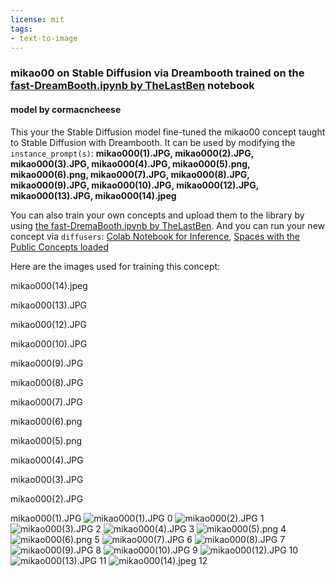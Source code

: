 ```yaml
---
license: mit
tags:
- text-to-image
---
```

### mikao00 on Stable Diffusion via Dreambooth trained on the [fast-DreamBooth.ipynb by TheLastBen](https://colab.research.google.com/github/TheLastBen/fast-stable-diffusion/blob/main/fast-DreamBooth.ipynb) notebook
#### model by cormacncheese
This your the Stable Diffusion model fine-tuned the mikao00 concept taught to Stable Diffusion with Dreambooth.
It can be used by modifying the `instance_prompt(s)`: **mikao000(1).JPG, mikao000(2).JPG, mikao000(3).JPG, mikao000(4).JPG, mikao000(5).png, mikao000(6).png, mikao000(7).JPG, mikao000(8).JPG, mikao000(9).JPG, mikao000(10).JPG, mikao000(12).JPG, mikao000(13).JPG, mikao000(14).jpeg**

You can also train your own concepts and upload them to the library by using [the fast-DremaBooth.ipynb by TheLastBen](https://colab.research.google.com/github/TheLastBen/fast-stable-diffusion/blob/main/fast-DreamBooth.ipynb).
And you can run your new concept via `diffusers`: [Colab Notebook for Inference](https://colab.research.google.com/github/huggingface/notebooks/blob/main/diffusers/sd_dreambooth_inference.ipynb), [Spaces with the Public Concepts loaded](https://huggingface.co/spaces/sd-dreambooth-library/stable-diffusion-dreambooth-concepts)

Here are the images used for training this concept:

mikao000(14).jpeg

mikao000(13).JPG

mikao000(12).JPG

mikao000(10).JPG

mikao000(9).JPG

mikao000(8).JPG

mikao000(7).JPG

mikao000(6).png

mikao000(5).png

mikao000(4).JPG

mikao000(3).JPG

mikao000(2).JPG

mikao000(1).JPG
![mikao000(1).JPG 0](https://huggingface.co/cormacncheese/mikao00/resolve/main/concept_images/mikao000(1).JPG)
    ![mikao000(2).JPG 1](https://huggingface.co/cormacncheese/mikao00/resolve/main/concept_images/mikao000(2).JPG)
    ![mikao000(3).JPG 2](https://huggingface.co/cormacncheese/mikao00/resolve/main/concept_images/mikao000(3).JPG)
    ![mikao000(4).JPG 3](https://huggingface.co/cormacncheese/mikao00/resolve/main/concept_images/mikao000(4).JPG)
    ![mikao000(5).png 4](https://huggingface.co/cormacncheese/mikao00/resolve/main/concept_images/mikao000(5).png)
    ![mikao000(6).png 5](https://huggingface.co/cormacncheese/mikao00/resolve/main/concept_images/mikao000(6).png)
    ![mikao000(7).JPG 6](https://huggingface.co/cormacncheese/mikao00/resolve/main/concept_images/mikao000(7).JPG)
    ![mikao000(8).JPG 7](https://huggingface.co/cormacncheese/mikao00/resolve/main/concept_images/mikao000(8).JPG)
    ![mikao000(9).JPG 8](https://huggingface.co/cormacncheese/mikao00/resolve/main/concept_images/mikao000(9).JPG)
    ![mikao000(10).JPG 9](https://huggingface.co/cormacncheese/mikao00/resolve/main/concept_images/mikao000(10).JPG)
    ![mikao000(12).JPG 10](https://huggingface.co/cormacncheese/mikao00/resolve/main/concept_images/mikao000(12).JPG)
    ![mikao000(13).JPG 11](https://huggingface.co/cormacncheese/mikao00/resolve/main/concept_images/mikao000(13).JPG)
    ![mikao000(14).jpeg 12](https://huggingface.co/cormacncheese/mikao00/resolve/main/concept_images/mikao000(14).jpeg)
    
